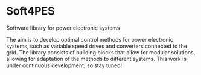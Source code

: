 # Soft4PES
Software library for power electronic systems

The aim is to develop optimal control methods for power electronic systems, such as variable speed drives and converters connected to the grid.
The library consists of building blocks that allow for modular solutions, allowing for adaptation of the methods to different systems.
This work is under continuous development, so stay tuned!
